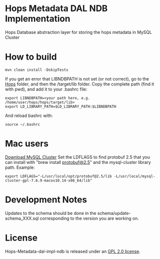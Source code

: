 Hops Metadata DAL NDB Implementation
===

Hops Database abstraction layer for storing the hops metadata in MySQL Cluster

How to build
===

```
mvn clean install -DskipTests
```

If you get an error that LIBNDBPATH is not set (or not correct), go to the [Hops](https://github.com/hopshadoop/hops) folder, and then the /target/lib folder. Copy the complete path (find it with pwd), and add it to your .bashrc file:

```
export LIBNDBPATH=<your path here, e.g. /home/user/hops/hops/target/lib>
export LD_LIBRARY_PATH=$LD_LIBRARY_PATH:$LIBNDBPATH
```

And reload bashrc with:

```
source ~/.bashrc
```

# Mac users

[Download MySQL Cluster](https://dev.mysql.com/downloads/cluster/)
Set the LDFLAGS to find protobuf 2.5 that you can install with "brew install protobuf@2.5" and the mysql-cluster library path.
Example:
```
export LDFLAGS="-L/usr/local/opt/protobuf@2.5/lib -L/usr/local/mysql-cluster-gpl-7.6.9-macos10.14-x86_64/lib"
```



Development Notes
===
Updates to the schema should be done in the schema/update-schema_XXX.sql corresponding to the version you are working on.

# License

Hops-Metadata-dal-impl-ndb is released under an [GPL 2.0 license](LICENSE.txt).
